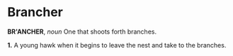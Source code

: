 # Brancher

**BR'ANCHER**, _noun_ One that shoots forth branches.

**1.** A young hawk when it begins to leave the nest and take to the branches.